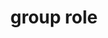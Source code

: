 ---
{
  "title": "group role",
  "description": "A set of user interface objects which are not intended to be included in a page summary or table of contents by assistive technologies.",
  "category": "aria",
  "keywords": "group role",
  "last_test_date": "2019-01-06",
  "test_results_url": "https://a11ysupport.io/tech/aria/group_role",
  "test_url": "https://a11ysupport.io/tech/aria/group_role",
  "notes_by_num": {
    "1": "APG 1.1 Checkbox Example (Two State): Pressing the TAB or SHIFT+TAB keys to focus the first (or last) checkbox in the group caused the group label to be announced, but not the group role.",
    "2": "Didn't convey the name if named",
    "3": "Didn't convey its role",
    "4": "Didn't convey the boundaries of the group"
  },
  "stats": {
    "dragon_win": {
      "chrome": {
        "76-78": "y"
      }
    },
    "jaws": {
      "chrome": {
        "74-78": "a #1"
      },
      "ie": {
        "11-11.134": "a #1"
      },
      "firefox": {
        "66-70": "a #1"
      }
    },
    "narrator": {
      "edge": {
        "44-44.17763.1.0": "a"
      }
    },
    "nvda": {
      "chrome": {
        "74-78": "a"
      },
      "firefox": {
        "67-70": "a"
      }
    },
    "va_and": {
      "and_chr": {
        "77-78": "y"
      }
    },
    "vc_macos": {
      "safari": {
        "13.0.2-13.0.4": "y"
      }
    },
    "vo_ios": {
      "ios_saf": {
        "12.3-13.3": "a #2 #3 #4"
      }
    },
    "vo_macos": {
      "safari": {
        "12.1.1-13.0.4": "y"
      }
    },
    "talkback": {
      "and_chr": {
        "75-78": "a #2 #3 #4"
      }
    },
    "orca": {
      "firefox": {
        "69-70": "y"
      }
    },
    "vc_ios": {
      "ios_saf": {
        "13.0-13.3": "y"
      }
    },
    "wsr": {
      "edge": {
        "44": "y"
      },
      "chrome": {
        "77-78": "y"
      }
    }
  },
  "links": {
    "ARIA spec for group": "https://www.w3.org/TR/wai-aria-1.1/#group"
  }
}
---
